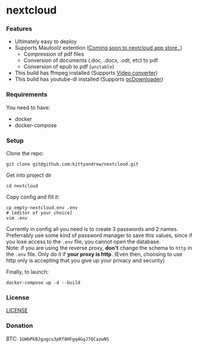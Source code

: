 # nextcloud
### Features
- Ultimately easy to deploy  
- Supports Mautoolz extention ([Coming soon to nextcloud app store..](https://github.com/kittyandrew/nextcloud-mautoolz))
    * Compression of pdf files
    * Conversion of documents (.doc, .docx, .odt, etc) to pdf
    * Conversion of epub to pdf (`unstable`)
- This build has ffmpeg installed (Supports [Video converter](https://apps.nextcloud.com/apps/video_converter))
- This build has youtube-dl installed (Supports [ocDownloader](https://apps.nextcloud.com/apps/ocdownloader))
  
### Requirements
You need to have:
  - docker
  - docker-compose

### Setup
Clone the repo:  
```shell
git clone git@github.com:kittyandrew/nextcloud.git
```
  
Get into project dir
```shell
cd nextcloud
```
  
Copy config and fill it:  
```shell
cp empty-nextcloud.env .env
# [editor of your choice]
vim .env
```
Currently in config all you need is to create 3 passwords and 2 names. Preferrably use some kind of password manager to save this values, since if you lose access to the `.env` file, you cannot open the database.  
Note: if you are using the reverse proxy, **don't** change the schema to `http` in the `.env` file. Only do it if **your proxy is http**. (Even then, choosing to use http only is accepting that you give up your privacy and security)  
  
Finally, to launch:
```shell
docker-compose up -d --build
```
  
### License
[LICENSE](./LICENSE)  

### Donation
BTC: `1GWbPkBJgugcu3pRf8HFgq4GqJ7QCazwNS`
